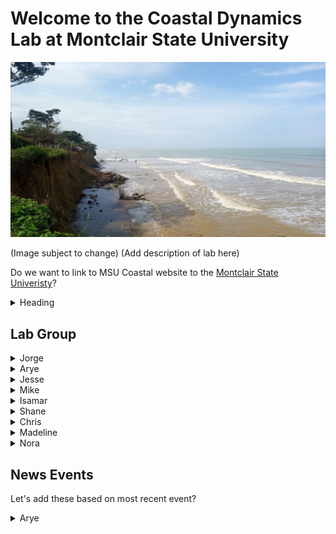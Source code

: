 # Welcome to the Coastal Dynamics Lab at Montclair State University

![Image of Coast](Images/Test.jpg)


(Image subject to change)
(Add description of lab here)

Do we want to link to MSU Coastal website to the [Montclair State Univeristy](https://www.montclair.edu/)?


<details>
<summary>Heading</summary>

+ 
    + nested list 1
    + nested list 2
+ markdown list 2

</details>

## Lab Group
<details>
<summary>Jorge</summary>

Jorge's bio.

</details>

<details>
<summary>Arye</summary>

Arye's bio.  
* [Link to Personal Site](https://aryejanoff.wixsite.com/personalwebsite)
* Twitter Account [@geomorpharye](https://twitter.com/geomorpharye)
* [Research Gate](https://www.researchgate.net/profile/Arye_Janoff)

</details>

<details>
<summary>Jesse</summary>

Jesse's bio.

</details>

<details>
<summary>Mike</summary>

Mike's bio.

</details>

<details>
<summary>Isamar</summary>

Isamar's bio.

</details>

<details>
<summary>Shane</summary>

Shane's bio.

</details>

<details>
<summary>Chris</summary>

Chris' bio.

</details>

<details>
<summary>Madeline</summary>

Madeline's bio.

</details>

<details>
<summary>Nora</summary>

Nora's bio.

</details>





## News Events
Let's add these based on most recent event?
<details>
<summary>Arye</summary>
<br>
Arye (Knauss Fellow)
</details>





